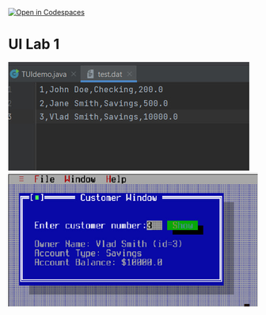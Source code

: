 [![Open in Codespaces](https://classroom.github.com/assets/launch-codespace-7f7980b617ed060a017424585567c406b6ee15c891e84e1186181d67ecf80aa0.svg)](https://classroom.github.com/open-in-codespaces?assignment_repo_id=11217553)
# UI Lab 1
<img src="https://github.com/ppc-ntu-khpi/34-tui-1-Stickki/blob/56fe9ceb40d5499a114ceb2907a9bdd82e202798/TUIdemo/1.jpg"/>
<img src="https://github.com/ppc-ntu-khpi/34-tui-1-Stickki/blob/56fe9ceb40d5499a114ceb2907a9bdd82e202798/TUIdemo/2.jpg"/>

 

